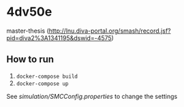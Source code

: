 # 4dv50e
master-thesis (http://lnu.diva-portal.org/smash/record.jsf?pid=diva2%3A1341195&dswid=-4575)

## How to run
1. `docker-compose build`
2. `docker-compose up`

See *simulation/SMCConfig.properties* to change the settings
